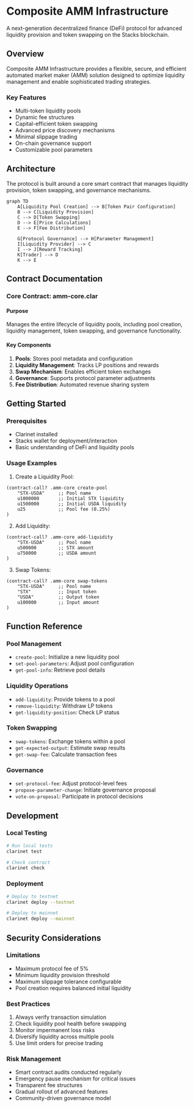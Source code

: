 # Composite AMM Infrastructure

A next-generation decentralized finance (DeFi) protocol for advanced liquidity provision and token swapping on the Stacks blockchain.

## Overview

Composite AMM Infrastructure provides a flexible, secure, and efficient automated market maker (AMM) solution designed to optimize liquidity management and enable sophisticated trading strategies.

### Key Features
- Multi-token liquidity pools
- Dynamic fee structures
- Capital-efficient token swapping
- Advanced price discovery mechanisms
- Minimal slippage trading
- On-chain governance support
- Customizable pool parameters

## Architecture

The protocol is built around a core smart contract that manages liquidity provision, token swapping, and governance mechanisms.

```mermaid
graph TD
    A[Liquidity Pool Creation] --> B[Token Pair Configuration]
    B --> C[Liquidity Provision]
    C --> D[Token Swapping]
    D --> E[Price Calculations]
    E --> F[Fee Distribution]
    
    G[Protocol Governance] --> H[Parameter Management]
    I[Liquidity Provider] --> C
    I --> J[Reward Tracking]
    K[Trader] --> D
    K --> E
```

## Contract Documentation

### Core Contract: amm-core.clar

#### Purpose
Manages the entire lifecycle of liquidity pools, including pool creation, liquidity management, token swapping, and governance functionality.

#### Key Components
1. **Pools**: Stores pool metadata and configuration
2. **Liquidity Management**: Tracks LP positions and rewards
3. **Swap Mechanism**: Enables efficient token exchanges
4. **Governance**: Supports protocol parameter adjustments
5. **Fee Distribution**: Automated revenue sharing system

## Getting Started

### Prerequisites
- Clarinet installed
- Stacks wallet for deployment/interaction
- Basic understanding of DeFi and liquidity pools

### Usage Examples

1. Create a Liquidity Pool:
```clarity
(contract-call? .amm-core create-pool 
    "STX-USDA"     ;; Pool name
    u1000000       ;; Initial STX liquidity
    u1500000       ;; Initial USDA liquidity
    u25            ;; Pool fee (0.25%)
)
```

2. Add Liquidity:
```clarity
(contract-call? .amm-core add-liquidity 
    "STX-USDA"     ;; Pool name
    u500000        ;; STX amount
    u750000        ;; USDA amount
)
```

3. Swap Tokens:
```clarity
(contract-call? .amm-core swap-tokens 
    "STX-USDA"     ;; Pool name
    "STX"          ;; Input token
    "USDA"         ;; Output token
    u100000        ;; Input amount
)
```

## Function Reference

### Pool Management
- `create-pool`: Initialize a new liquidity pool
- `set-pool-parameters`: Adjust pool configuration
- `get-pool-info`: Retrieve pool details

### Liquidity Operations
- `add-liquidity`: Provide tokens to a pool
- `remove-liquidity`: Withdraw LP tokens
- `get-liquidity-position`: Check LP status

### Token Swapping
- `swap-tokens`: Exchange tokens within a pool
- `get-expected-output`: Estimate swap results
- `get-swap-fee`: Calculate transaction fees

### Governance
- `set-protocol-fee`: Adjust protocol-level fees
- `propose-parameter-change`: Initiate governance proposal
- `vote-on-proposal`: Participate in protocol decisions

## Development

### Local Testing
```bash
# Run local tests
clarinet test

# Check contract
clarinet check
```

### Deployment
```bash
# Deploy to testnet
clarinet deploy --testnet

# Deploy to mainnet
clarinet deploy --mainnet
```

## Security Considerations

### Limitations
- Maximum protocol fee of 5%
- Minimum liquidity provision threshold
- Maximum slippage tolerance configurable
- Pool creation requires balanced initial liquidity

### Best Practices
1. Always verify transaction simulation
2. Check liquidity pool health before swapping
3. Monitor impermanent loss risks
4. Diversify liquidity across multiple pools
5. Use limit orders for precise trading

### Risk Management
- Smart contract audits conducted regularly
- Emergency pause mechanism for critical issues
- Transparent fee structures
- Gradual rollout of advanced features
- Community-driven governance model